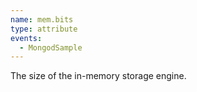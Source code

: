 ```yaml
---
name: mem.bits
type: attribute
events:
  - MongodSample
---
```


The size of the in-memory storage engine.